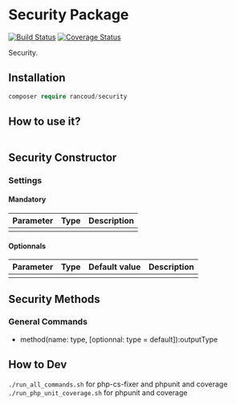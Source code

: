 # Security Package

[![Build Status](https://travis-ci.org/rancoud/Security.svg?branch=master)](https://travis-ci.org/rancoud/Security) [![Coverage Status](https://coveralls.io/repos/github/rancoud/Security/badge.svg?branch=master)](https://coveralls.io/github/rancoud/Security?branch=master)

Security.  

## Installation
```php
composer require rancoud/security
```

## How to use it?
```php

```

## Security Constructor
### Settings
#### Mandatory
| Parameter | Type | Description |
| --- | --- | --- |
|  |  |  |

#### Optionnals
| Parameter | Type | Default value | Description |
| --- | --- | --- | --- |
|  |  |  |  |

## Security Methods
### General Commands  
* method(name: type, [optionnal: type = default]):outputType  

## How to Dev
`./run_all_commands.sh` for php-cs-fixer and phpunit and coverage  
`./run_php_unit_coverage.sh` for phpunit and coverage  